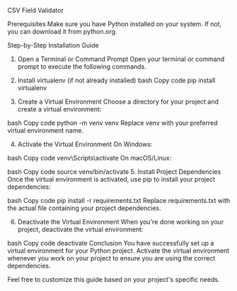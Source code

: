 CSV Field Validator

Prerequisites
Make sure you have Python installed on your system. If not, you can download it from python.org.

Step-by-Step Installation Guide
1. Open a Terminal or Command Prompt
Open your terminal or command prompt to execute the following commands.

2. Install virtualenv (if not already installed)
bash
Copy code
pip install virtualenv
3. Create a Virtual Environment
Choose a directory for your project and create a virtual environment:

bash
Copy code
python -m venv venv
Replace venv with your preferred virtual environment name.

4. Activate the Virtual Environment
On Windows:

bash
Copy code
venv\Scripts\activate
On macOS/Linux:

bash
Copy code
source venv/bin/activate
5. Install Project Dependencies
Once the virtual environment is activated, use pip to install your project dependencies:

bash
Copy code
pip install -r requirements.txt
Replace requirements.txt with the actual file containing your project dependencies.

6. Deactivate the Virtual Environment
When you're done working on your project, deactivate the virtual environment:

bash
Copy code
deactivate
Conclusion
You have successfully set up a virtual environment for your Python project. Activate the virtual environment whenever you work on your project to ensure you are using the correct dependencies.

Feel free to customize this guide based on your project's specific needs.
